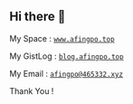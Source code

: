 ## Hi there 👋

My Space : [`www.afingpo.top`](https://www.afingpo.top)

My GistLog : [`blog.afingpo.top`](https://blog.afingpo.top)

My Email : [`afingpo@465332.xyz`](mailto:afingpo@465332.xyz)

Thank You !

